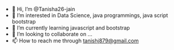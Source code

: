 - 👋 Hi, I’m @Tanisha26-jain
- 👀 I’m interested in Data Science, java programmings, java script bootstrap
- 🌱 I’m currently learning javascript and bootstrap
- 💞️ I’m looking to collaborate on ...
- 📫 How to reach me through tanishj879@gmail.com

<!---
Tanisha26-jain/Tanisha26-jain is a ✨ special ✨ repository because its `README.md` (this file) appears on your GitHub profile.
You can click the Preview link to take a look at your changes.
--->
